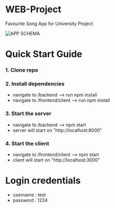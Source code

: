 # WEB-Project

Favourite Song App for University Project

![APP SCHEMA](https://user-images.githubusercontent.com/65309085/199091227-56570161-e679-4528-ae1e-c4ad5f431750.svg)

# Quick Start Guide

### 1. Clone repo

### 2. Install dependencies

- navigate to /backend --> run npm install
- navigate to /frontend/client --> run npm install

### 3. Start the server

- navigate to /backend --> npm start
- server will start on "http://localhost:8000"

### 4. Start the client

- navigate to /frontend/client --> npm start
- client will start on "http://localhost:3000"

# Login credentials

- username : test
- password : 1234
